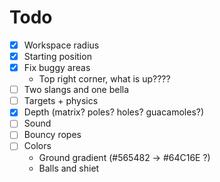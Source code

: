 Todo
====

- [x] Workspace radius
- [x] Starting position
- [x] Fix buggy areas
  - Top right corner, what is up????
- [ ] Two slangs and one bella
- [ ] Targets + physics
- [x] Depth (matrix? poles? holes? guacamoles?)
- [ ] Sound
- [ ] Bouncy ropes
- [ ] Colors
  - Ground gradient (#565482 -> #64C16E ?)
  - Balls and shiet
